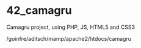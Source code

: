 # 42_camagru
Camagru project, using PHP, JS, HTML5 and CSS3

/goinfre/aditsch/mamp/apache2/htdocs/camagru
